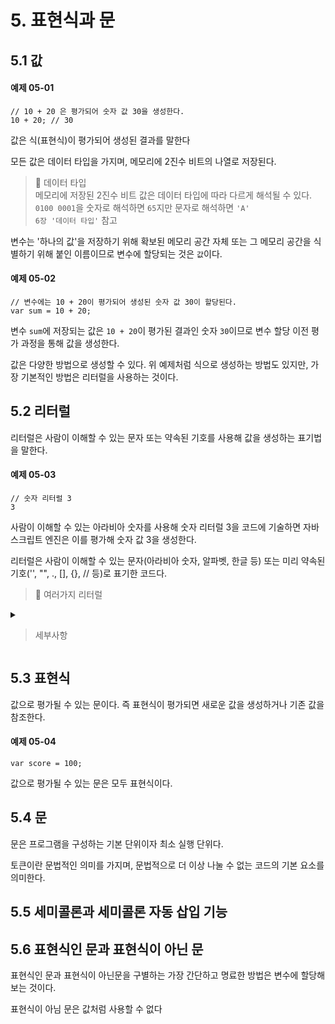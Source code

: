 # 5. 표현식과 문
## 5.1 값
#### 예제 05-01
```
// 10 + 20 은 평가되어 숫자 값 30을 생성한다.
10 + 20; // 30
```
값은 식(표현식)이 평가되어 생성된 결과를 말한다

모든 값은 데이터 타입을 가지며, 메모리에 2진수 비트의 나열로 저장된다.
> 📝 데이터 타입 <br>
> 메모리에 저장된 2진수 비트 값은 데이터 타입에 따라 다르게 해석될 수 있다.
> `0100 0001`을 숫자로 해석하면 `65`지만 문자로 해석하면 `'A'`   
> `6장 '데이터 타입'` 참고

변수는 '하나의 값'을 저장하기 위해 확보된 메모리 공간 자체 또는 
그 메모리 공간을 식별하기 위해 붙인 이름이므로
변수에 할당되는 것은 `값`이다.
#### 예제 05-02
```
// 변수에는 10 + 20이 평가되어 생성된 숫자 값 30이 할당된다.
var sum = 10 + 20;
```
변수 `sum`에 저장되는 값은 `10 + 20`이 평가된 결과인 숫자 `30`이므로
변수 할당 이전 평가 과정을 통해 값을 생성한다.

값은 다양한 방법으로 생성할 수 있다.
위 예제처럼 식으로 생성하는 방법도 있지만,
가장 기본적인 방법은 리터럴을 사용하는 것이다.

## 5.2 리터럴
리터럴은 사람이 이해할 수 있는 문자 또는 약속된 기호를 사용해 값을 생성하는 표기법을 말한다.

#### 예제 05-03
```
// 숫자 리터럴 3
3
```
사람이 이해할 수 있는 아라비아 숫자를 사용해 숫자 리터럴 3을 코드에 기술하면 
자바스크립트 엔진은 이를 평가해 숫자 값 3을 생성한다.

리터럴은 사람이 이해할 수 있는 문자(아라비아 숫자, 알파벳, 한글 등) 
또는 미리 약속된 기호('', "", ., [], {}, // 등)로 표기한 코드다.
> 📝 여러가지 리터럴 <br>
<details>
  <summary>
  <div markdown="1">

> 세부사항
      
  </div>
  </summary>
  <div markdown="1">

> |리터럴|예시|비고|
> |---------------|---|---|
> |정수 리터럴||
> |부동소수점 리터럴||
> |2진수 리터럴||
> |8진수 리터럴||
> |16진수 리터럴||

  </div>
</details>

## 5.3 표현식
값으로 평가될 수 있는 문이다.
즉 표현식이 평가되면 새로운 값을 생성하거나 기존 값을 참조한다.

#### 예제 05-04
```
var score = 100;
```

값으로 평가될 수 있는 문은 모두 표현식이다.

## 5.4 문
문은 프로그램을 구성하는 기본 단위이자 최소 실행 단위다.

토큰이란 문법적인 의미를 가지며, 문법적으로 더 이상 나눌 수 없는 코드의 기본 요소를 의미한다.

## 5.5 세미콜론과 세미콜론 자동 삽입 기능
## 5.6 표현식인 문과 표현식이 아닌 문
표현식인 문과 표현식이 아닌문을 구별하는 가장 간단하고 명료한 방법은 변수에 할당해 보는 것이다.

표현식이 아님 문은 값처럼 사용할 수 없다